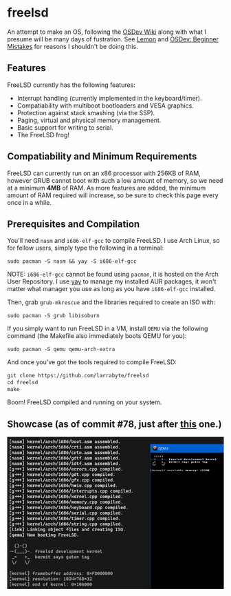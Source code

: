 # freelsd
An attempt to make an OS, following the [OSDev Wiki](https://wiki.osdev.org) along with what I presume will be many days of fustration. See [Lemon](https://github.com/fido2020/Lemon-OS) and [OSDev: Beginner Mistakes](https://wiki.osdev.org/Beginner_Mistakes) for reasons I shouldn't be doing this.


## Features
FreeLSD currently has the following features:
* Interrupt handling (currently implemented in the keyboard/timer).
* Compatiability with multiboot bootloaders and VESA graphics.
* Protection against stack smashing (via the SSP).
* Paging, virtual and physical memory management.
* Basic support for writing to serial.
* The FreeLSD frog!


## Compatiability and Minimum Requirements
FreeLSD can currently run on an x86 processor with 256KB of RAM, however GRUB cannot boot with such a low amount of memory, so we need at a minimum **4MB** of RAM. As more features are added, the minimum amount of RAM required will increase, so be sure to check this page every once in a while.


## Prerequisites and Compilation
You'll need `nasm` and `i686-elf-gcc` to compile FreeLSD. I use Arch Linux, so for fellow users, simply type the following in a terminal:
```
sudo pacman -S nasm && yay -S i686-elf-gcc
```
NOTE: `i686-elf-gcc` cannot be found using `pacman`, it is hosted on the Arch User Repository. I use [yay](https://github.com/Jguer/yay) to manage my installed AUR packages, it won't matter what manager you use as long as you have `i686-elf-gcc` installed.

Then, grab `grub-mkrescue` and the libraries required to create an ISO with:
```
sudo pacman -S grub libisoburn
```
If you simply want to run FreeLSD in a VM, install `QEMU` via the following command (the Makefile also immediately boots QEMU for you):
```
sudo pacman -S qemu qemu-arch-extra
```

And once you've got the tools required to compile FreeLSD:
```
git clone https://github.com/larrabyte/freelsd
cd freelsd
make
```
Boom! FreeLSD compiled and running on your system.


## Showcase (as of commit #78, just after [this](https://github.com/larrabyte/freelsd/commit/6a935549e634e4014af481627598e9fe316f96f8) one.)
![FreeLSD Graphical Output and Serial Log](showcase.png)
